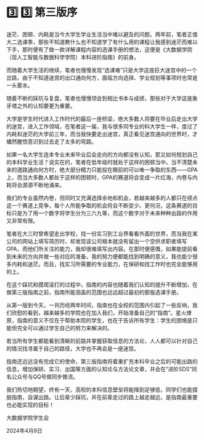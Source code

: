 # 3️⃣ 3️⃣ 第三版序

迷茫、困顿、内耗是当今大学生学业生活当中难以避及的问题。两年前，笔者正值大二选课季，那些不知道教什么也不知道学了有什么用的课程让我感到迷茫而难以下手，那时便有了做一款详解课程内容的选课手册的想法，这便是《大数据学院（现人工智能与数据科学学院）本科进阶指南》的前身。

而随着大学生活的继续，笔者也慢慢发现“选课难”只是大学这座巨大迷宫中的一个岔路，由于不知道迷宫的出口通向何方，面临方向选择、学业规划等事项时也常是一头雾水。

随着不断的踩坑与复盘，笔者也慢慢领会到相比书本与成绩，那些对于大学这座象牙塔之外的认知要更为重要。

大学是学生时代进入工作时代的最后一座桥梁，绝大多数人将要在毕业后走出大学的迷宫，进入工作领域，在笔者这一届，我与很多同专业的科大学生一样，度过了内耗和迷茫的大学前三年，而当我快要走出迷宫，真正看见迷宫通向的世界时，才幡然醒悟意识到过去走了太多的弯路。

如果一名大学生连本专业未来毕业后会走向的方向都没有认知，那又如何规划自己的本科学业生活？说实在的，笔者在低年级时就处于这样的困顿当中。当不清楚未来的道路通向何方时，绝大部分精力只能投在眼前的可以唯一争取的东西——GPA上，而当大多数人都处于这样的困顿时，GPA的赛道将会变成一片红海，内卷与内耗将会源源不断地涌来。

我们的专业虽然内卷，但同时又充满选择余地和机会，若越来越多的人都只在绩点这一个赛道上竞争，每个人所能争取的机会将会不断变少。更何况，这条赛道的目标只是为了用一个数字将学生分为三六九等，而这个数字对于未来种种出路的作用又非常有限。

笔者在大三时曾希望走出学校，找一份实习到工业界看看外面的世界，而当我在某公司的网站上填写简历时，却发现该公司根本就没有留出一个空供求职者填写GPA，而他们所关注的能力，我却很难填写出内容。在那时便感慨，如果能提前看到未来的方向并做一些对应的准备，我的努力便都能找到明确的意义，我也能少很多内耗和迷茫。而且，找实习所需要的专业能力，在保研和找工作时也完全能够用的上。

在这个踩坑和摸爬滚打的过程中，指南的内容也随着我们认知的提升不断增加，在做第三版指南之前，指南所能涵盖的范围也远远超过最初的那版选课手册。

从第一版到今天，一共历经两年时间，指南也在全校的范围内引起了一些反响，我们欣慰的看到，越来越多的学院也在加入我们，开始准备自己的“指南”。星火燎原，指南的意义不仅在于帮助本院的学生，也在于告诉所有学生：学生的困境是只能但完全可以通过学生自己的努力来解决的。

若当所有学生都能看到清晰的前路并掌握获取信息的方法论，人人都可以针对自己的情况找寻属于自己的路径，大学也不再会是一座迷宫。

指南还远远没有完成它的使命，第三版指南将着重扩充本科毕业之后的可能出路的信息，增加保研、实习、出国等方面的认知论与方法论文章，并会在“进阶SDS”同名公众号与QQ号做同步推流。

我们热切地期望，终有一天，高校的本科信息壁垒将能降到足够低，同学们也能摆脱指南，自谋出路。让后辈少踩坑，并在前辈走过的路上越走越远，是指南最重要也必能实现的目标！



大数据学院学生会

2024年4月8日
